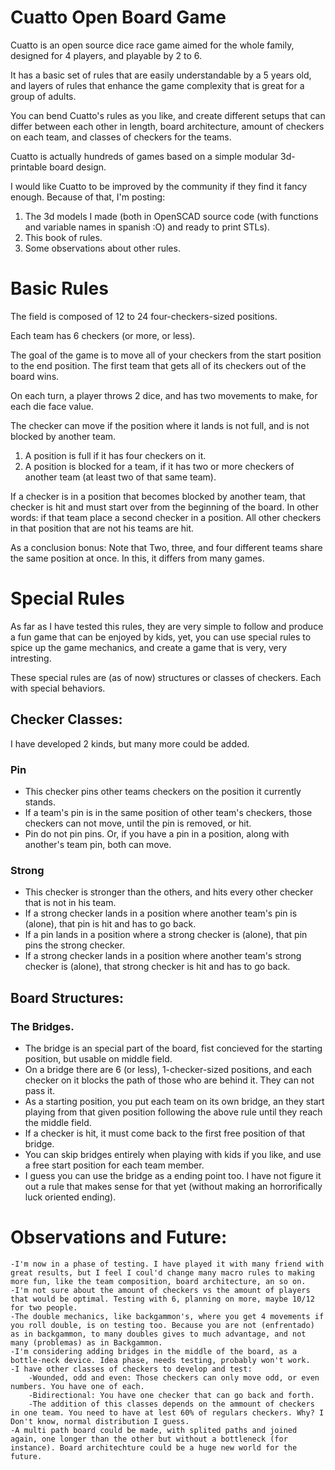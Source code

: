 # Cuatto Open Board Game
Cuatto is an open source dice race game aimed for the whole family, designed for 4 players, and playable by 2 to 6. 

It has a basic set of rules that are easily understandable by a 5 years old, and layers of rules that enhance the game complexity that is great for a group of adults.

You can bend Cuatto's rules as you like, and create different setups that can differ between each other in length, board architecture, amount of checkers on each team, and classes of checkers for the teams.

Cuatto is actually hundreds of games based on a simple modular 3d-printable board design.

I would like Cuatto to be improved by the community if they find it fancy enough. 
Because of that, I'm posting:
 1. The 3d models I made (both in OpenSCAD source code (with functions and variable names in spanish :O) and ready to print STLs). 
 2. This book of rules.
 3. Some observations about other rules.

# Basic Rules

The field is composed of 12 to 24 four-checkers-sized positions.

Each team has 6 checkers (or more, or less).

The goal of the game is to move all of your checkers from the start position to the end position. The first team that gets all of its checkers out of the board wins.

On each turn, a player throws 2 dice, and has two movements to make, for each die face value.

The checker can move if the position where it lands is not full, and is not blocked by another team.
 1. A position is full if it has four checkers on it.
 2. A position is blocked for a team, if it has two or more checkers of another team (at least two of that same team).

If a checker is in a position that becomes blocked by another team, that checker is hit and must start over from the beginning of the board. In other words: if that team place a second checker in a position. All other checkers in that position that are not his teams are hit.

As a conclusion bonus: Note that Two, three, and four different teams share the same position at once. In this, it differs from many games.

# Special Rules
As far as I have tested this rules, they are very simple to follow and produce a fun game that can be enjoyed by kids, yet, you can use special rules to spice up the game mechanics, and create a game that is very, very intresting.

These special rules are (as of now) structures or classes of checkers. Each with special behaviors.

## Checker Classes:

I have developed 2 kinds, but many more could be added.

### Pin
- This checker pins other teams checkers on the position it currently stands. 
- If a team's pin is in the same position of other team's checkers, those checkers can not move, until the pin is removed, or hit. 
- Pin do not pin pins. Or, if you have a pin in a position, along with another's team pin, both can move.
### Strong
- This checker is stronger than the others, and hits every other checker that is not in his team.
- If a strong checker lands in a position where another team's pin is (alone), that pin is hit and has to go back.
- If a pin lands in a position where a strong checker is (alone), that pin pins the strong checker.
- If a strong checker lands in a position where another team's strong checker is (alone), that strong checker is hit and has to go back.


## Board Structures:

### The Bridges. 
- The bridge is an special part of the board, fist concieved for the starting position, but usable on middle field. 
- On a bridge there are 6 (or less), 1-checker-sized positions, and each checker on it blocks the path of those who are behind it. They can not pass it.
- As a starting position, you put each team on its own bridge, an they start playing from that given position following the above rule until they reach the middle field.
- If a checker is hit, it must come back to the first free position of that bridge.
- You can skip bridges entirely when playing with kids if you like, and use a free start position for each team member.
- I guess you can use the bridge as a ending point too. I have not figure it out a rule that makes sense for that yet (without making an horrorifically luck oriented ending).

# Observations and Future:
	-I'm now in a phase of testing. I have played it with many friend with great results, but I feel I coul'd change many macro rules to making more fun, like the team composition, board architecture, an so on.
	-I'm not sure about the amount of checkers vs the amount of players that would be optimal. Testing with 6, planning on more, maybe 10/12 for two people.
	-The double mechanics, like backgammon's, where you get 4 movements if you roll double, is on testing too. Because you are not (enfrentado) as in backgammon, to many doubles gives to much advantage, and not many (problemas) as in Backgammon.
	-I'm considering adding bridges in the middle of the board, as a bottle-neck device. Idea phase, needs testing, probably won't work.
	-I have other classes of checkers to develop and test:
		-Wounded, odd and even: Those checkers can only move odd, or even numbers. You have one of each. 
		-Bidirectional: You have one checker that can go back and forth.
		-The addition of this classes depends on the ammount of checkers in one team. You need to have at lest 60% of regulars checkers. Why? I Don't know, normal distribution I guess.
	-A multi path board could be made, with splited paths and joined again, one longer than the other but without a bottleneck (for instance). Board architechture could be a huge new world for the future.

